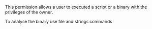 This permission allows a user to executed a script or a binary with the privileges of the owner.

To analyse the binary use file and strings commands